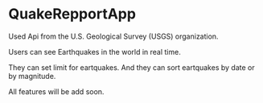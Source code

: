 # QuakeRepportApp

Used Api from the U.S. Geological Survey (USGS) organization.

Users can see Earthquakes in the world in real time.

They can set limit for eartquakes. And they can sort eartquakes by date or by magnitude.

All features will be add soon.

